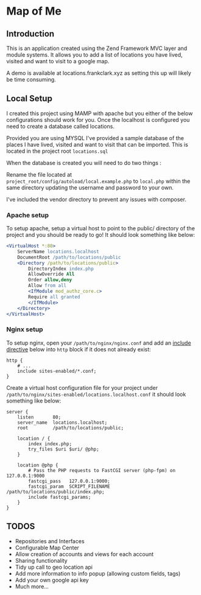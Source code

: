 # Map of Me

## Introduction
This is an application created using the Zend Framework MVC layer and module systems.
It allows you to add a list of locations you have lived, visited and want to visit to a google map.

A demo is available at locations.frankclark.xyz as setting this up will likely be time consuming.

## Local Setup
I created this project using MAMP with apache but you either of the below configurations should work for you.
Once the localhost is configured you need to create a database called locations.

Provided you are using MYSQL I've provided a sample database of the places I have lived, visited and want to visit that
can be imported. This is located in the project root `locations.sql`

When the database is created you will need to do two things : 

Rename the file located at `project_root/config/autoload/local.example.php` to `local.php` within the same directory
updating the username and password to your own.

I've included the vendor directory to prevent any issues with composer.

### Apache setup

To setup apache, setup a virtual host to point to the public/ directory of the
project and you should be ready to go! It should look something like below:

```apache
<VirtualHost *:80>
    ServerName locations.localhost
    DocumentRoot /path/to/locations/public
    <Directory /path/to/locations/public>
        DirectoryIndex index.php
        AllowOverride All
        Order allow,deny
        Allow from all
        <IfModule mod_authz_core.c>
        Require all granted
        </IfModule>
    </Directory>
</VirtualHost>
```

### Nginx setup

To setup nginx, open your `/path/to/nginx/nginx.conf` and add an
[include directive](http://nginx.org/en/docs/ngx_core_module.html#include) below
into `http` block if it does not already exist:

```nginx
http {
    # ...
    include sites-enabled/*.conf;
}
```


Create a virtual host configuration file for your project under `/path/to/nginx/sites-enabled/locations.localhost.conf`
it should look something like below:

```nginx
server {
    listen       80;
    server_name  locations.localhost;
    root         /path/to/locations/public;

    location / {
        index index.php;
        try_files $uri $uri/ @php;
    }

    location @php {
        # Pass the PHP requests to FastCGI server (php-fpm) on 127.0.0.1:9000
        fastcgi_pass   127.0.0.1:9000;
        fastcgi_param  SCRIPT_FILENAME /path/to/locations/public/index.php;
        include fastcgi_params;
    }
}
```
## TODOS

- Repositories and Interfaces
- Configurable Map Center
- Allow creation of accounts and views for each account
- Sharing functionality
- Tidy up call to geo location api
- Add more information to info popup (allowing custom fields, tags)
- Add your own google api key
- Much more...